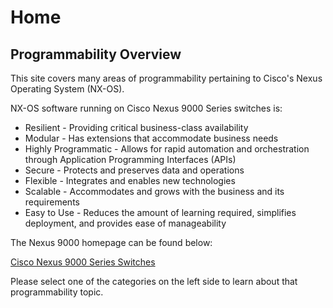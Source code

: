 # Home

## Programmability Overview
This site covers many areas of programmability pertaining to Cisco's Nexus Operating System (NX-OS).

NX-OS software running on Cisco Nexus 9000 Series switches is:

* Resilient - Providing critical business-class availability
* Modular - Has extensions that accommodate business needs
* Highly Programmatic - Allows for rapid automation and orchestration through Application Programming Interfaces (APIs)
* Secure - Protects and preserves data and operations
* Flexible - Integrates and enables new technologies
* Scalable - Accommodates and grows with the business and its requirements
* Easy to Use - Reduces the amount of learning required, simplifies deployment, and provides ease of manageability

The Nexus 9000 homepage can be found below:

[Cisco Nexus 9000 Series Switches](https://www.cisco.com/site/us/en/products/networking/cloud-networking-switches/nexus-9000-switches/index.html)

Please select one of the categories on the left side to learn about that programmability topic.